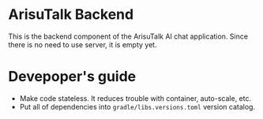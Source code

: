 # ArisuTalk Backend

This is the backend component of the ArisuTalk AI chat application.
Since there is no need to use server, it is empty yet.

# Devepoper's guide
- Make code stateless. It reduces trouble with container, auto-scale, etc.
- Put all of dependencies into `gradle/libs.versions.toml` version catalog.
